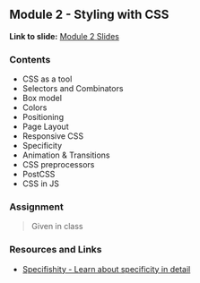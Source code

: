 ## Module 2 - Styling with CSS

**Link to slide:** [Module 2 Slides][1]

### Contents
- CSS as a tool
- Selectors and Combinators
- Box model
- Colors
- Positioning
- Page Layout
- Responsive CSS
- Specificity
- Animation & Transitions
- CSS preprocessors
- PostCSS
- CSS in JS

### Assignment
> Given in class

### Resources and Links
- [Specifishity - Learn about specificity in detail][2]

[1]: https://app.ludus.one/243e05b2-8e7f-4c9e-a6c5-20946a28891a#1
[2]: http://specifishity.com/

